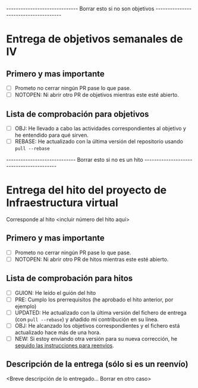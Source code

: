 ------------------------------ Borrar esto si no son objetivos --------------------------------------

# Entrega de objetivos semanales de IV

## Primero y mas importante

* [ ] Prometo no cerrar ningún PR pase lo que pase.
* [ ] NOTOPEN: Ni abrir otro PR de objetivos mientras este esté abierto.

## Lista de comprobación para objetivos

* [ ] OBJ: He llevado a cabo las actividades correspondientes al objetivo y he entendido para qué sirven.
* [ ] REBASE: He actualizado con la última versión del repositorio usando `pull --rebase`

----------------------------- Borrar esto si no es un hito -----------------------------------------

# Entrega del hito del proyecto de Infraestructura virtual

Corresponde al hito <incluir número del hito aquí>

## Primero y mas importante

* [ ] Prometo no cerrar ningún PR pase lo que pase.
* [ ] NOTOPEN: Ni abrir otro PR de hitos mientras este esté abierto.

## Lista de comprobación para hitos

* [ ] GUION: He leído el guión del hito
* [ ] PRE: Cumplo los prerrequisitos (he aprobado el hito anterior, por ejemplo)
* [ ] UPDATED: He actualizado con la última versión del fichero de entrega (con
  `pull --rebase`) y añadido mi contribución en su línea.
* [ ] OBJ: He alcanzado los objetivos correspondientes y el fichero está
  actualizado hace más de una hora.
* [ ] NEW: Si estoy enviando otra versión para su nueva corrección, he [seguido las instrucciones para reenvíos](http://jj.github.io/IV/documentos/proyecto/Reenvios).

## Descripción de la entrega (sólo si es un reenvío)

<Breve descripción de lo entregado... Borrar en otro caso>

